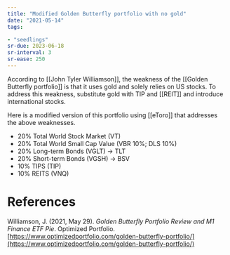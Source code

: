 ```yaml
---
title: "Modified Golden Butterfly portfolio with no gold"
date: "2021-05-14"
tags:

- "seedlings"
sr-due: 2023-06-18
sr-interval: 3
sr-ease: 250
---
```


According to [[John Tyler Williamson]], the weakness of the [[Golden Butterfly portfolio]] is that it uses gold and solely relies on US stocks. To address this weakness, substitute gold with TIP and [[REIT]] and introduce international stocks.

Here is a modified version of this portfolio using [[eToro]] that addresses the above weaknesses.

- 20% Total World Stock Market (VT)
- 20% Total World Small Cap Value (VBR 10%; DLS 10%)
- 20% Long-term Bonds (VGLT) → TLT
- 20% Short-term Bonds (VGSH) → BSV
- 10% TIPS (TIP)
- 10% REITS (VNQ)

# References

Williamson, J. (2021, May 29). *Golden Butterfly Portfolio Review and M1 Finance ETF Pie*. Optimized Portfolio. [https://www.optimizedportfolio.com/golden-butterfly-portfolio/](https://www.optimizedportfolio.com/golden-butterfly-portfolio/)

